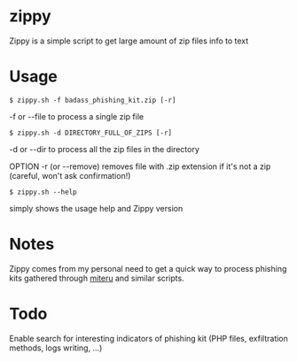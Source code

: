 # zippy
Zippy is a simple script to get large amount of zip files info to text

# Usage
```
$ zippy.sh -f badass_phishing_kit.zip [-r]
```
-f or --file to process a single zip file
```
$ zippy.sh -d DIRECTORY_FULL_OF_ZIPS [-r]
```
-d or --dir to process all the zip files in the directory

OPTION -r (or --remove) removes file with .zip extension if it's not a zip (careful, won't ask confirmation!)

```
$ zippy.sh --help
```
simply shows the usage help and Zippy version

# Notes
Zippy comes from my personal need to get a quick way to process phishing kits gathered through [miteru](https://github.com/ninoseki/miteru) and similar scripts.

# Todo
Enable search for interesting indicators of phishing kit (PHP files, exfiltration methods, logs writing, ...)
